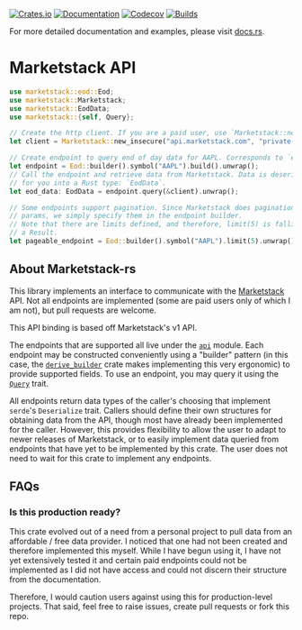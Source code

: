 [![Crates.io](https://img.shields.io/crates/v/marketstack
)](https://crates.io/crates/marketstack)
[![Documentation](https://img.shields.io/docsrs/marketstack/latest
)](https://docs.rs/marketstack)
[![Codecov](https://codecov.io/gh/reubenwong97/marketstack-rs/graph/badge.svg?token=2RHYDZWTCL)](https://codecov.io/gh/reubenwong97/marketstack-rs)
[![Builds](https://img.shields.io/github/actions/workflow/status/reubenwong97/marketstack-rs/general.yml
)](https://github.com/reubenwong97/marketstack-rs)

For more detailed documentation and examples, please visit [docs.rs](https://docs.rs/marketstack/latest/marketstack/).

# Marketstack API

```rust
use marketstack::eod::Eod;
use marketstack::Marketstack;
use marketstack::EodData;
use marketstack::{self, Query};

// Create the http client. If you are a paid user, use `Marketstack::new()`.
let client = Marketstack::new_insecure("api.marketstack.com", "private-token").unwrap();

// Create endpoint to query end of day data for AAPL. Corresponds to `eod` endpoint.
let endpoint = Eod::builder().symbol("AAPL").build().unwrap();
// Call the endpoint and retrieve data from Marketstack. Data is deserialized
// for you into a Rust type: `EodData`.
let eod_data: EodData = endpoint.query(&client).unwrap();

// Some endpoints support pagination. Since Marketstack does pagination through query
// params, we simply specify them in the endpoint builder.
// Note that there are limits defined, and therefore, limit(5) is fallible and returns
// a Result.
let pageable_endpoint = Eod::builder().symbol("AAPL").limit(5).unwrap().build().unwrap();
```

## About Marketstack-rs

This library implements an interface to communicate with the [Marketstack](https://marketstack.com/) API. Not all endpoints are implemented (some are paid users only of which I am not), but pull requests are welcome.

This API binding is based off Marketstack's v1 API.

The endpoints that are supported all live under the [`api`](https://github.com/reubenwong97/marketstack-rs/tree/master/src/api) module. Each endpoint may be constructed conveniently using a "builder" pattern (in this case, the [`derive_builder`](https://crates.io/crates/derive_builder) crate makes implementing this very ergonomic) to provide supported fields. To use an endpoint, you may query it using the [`Query`](https://github.com/reubenwong97/marketstack-rs/blob/master/src/api/query.rs) trait.

All endpoints return data types of the caller's choosing that implement `serde`'s `Deserialize` trait. Callers should define their own structures for obtaining data from the API, though most have already been implemented for the caller. However, this provides flexibility to allow the user to adapt to newer releases of Marketstack, or to easily implement data queried from endpoints that have yet to be implemented by this crate. The user does not need to wait for this crate to implement any endpoints.

## FAQs

### Is this production ready?

This crate evolved out of a need from a personal project to pull data from an affordable / free data provider. I noticed that one had not been created and therefore implemented this myself. While I have begun using it, I have not yet extensively tested it and certain paid endpoints could not be implemented as I did not have access and could not discern their structure from the documentation.

Therefore, I would caution users against using this for production-level projects. That said, feel free to raise issues, create pull requests or fork this repo.
